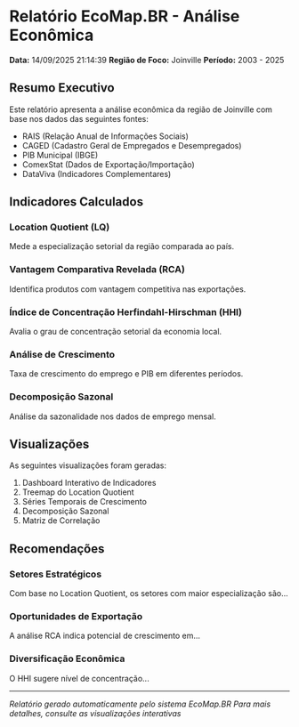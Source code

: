 # Relatório EcoMap.BR - Análise Econômica

**Data:** 14/09/2025 21:14:39
**Região de Foco:** Joinville
**Período:** 2003 - 2025

## Resumo Executivo

Este relatório apresenta a análise econômica da região de Joinville 
com base nos dados das seguintes fontes:

- RAIS (Relação Anual de Informações Sociais)
- CAGED (Cadastro Geral de Empregados e Desempregados)
- PIB Municipal (IBGE)
- ComexStat (Dados de Exportação/Importação)
- DataViva (Indicadores Complementares)

## Indicadores Calculados

### Location Quotient (LQ)
Mede a especialização setorial da região comparada ao país.

### Vantagem Comparativa Revelada (RCA)
Identifica produtos com vantagem competitiva nas exportações.

### Índice de Concentração Herfindahl-Hirschman (HHI)
Avalia o grau de concentração setorial da economia local.

### Análise de Crescimento
Taxa de crescimento do emprego e PIB em diferentes períodos.

### Decomposição Sazonal
Análise da sazonalidade nos dados de emprego mensal.

## Visualizações

As seguintes visualizações foram geradas:

1. Dashboard Interativo de Indicadores
2. Treemap do Location Quotient
3. Séries Temporais de Crescimento
4. Decomposição Sazonal
5. Matriz de Correlação

## Recomendações

### Setores Estratégicos
Com base no Location Quotient, os setores com maior especialização são...

### Oportunidades de Exportação
A análise RCA indica potencial de crescimento em...

### Diversificação Econômica
O HHI sugere nível de concentração...

---

*Relatório gerado automaticamente pelo sistema EcoMap.BR*
*Para mais detalhes, consulte as visualizações interativas*
